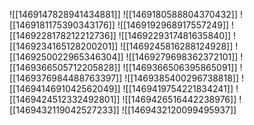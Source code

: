 ![[1469147828941434881]]
![[1469180588804370432]]
![[1469181175390343176]]
![[1469192968917557249]]
![[1469228178212212736]]
![[1469229317481635840]]
![[1469234165128200201]]
![[1469245816288124928]]
![[1469250022965346304]]
![[1469279698362372101]]
![[1469366505712205828]]
![[1469366506395865091]]
![[1469376984488763397]]
![[1469385400296738818]]
![[1469414691042562049]]
![[1469419754221834241]]
![[1469424512332492801]]
![[1469426516442238976]]
![[1469432119042527233]]
![[1469432120099495937]]
